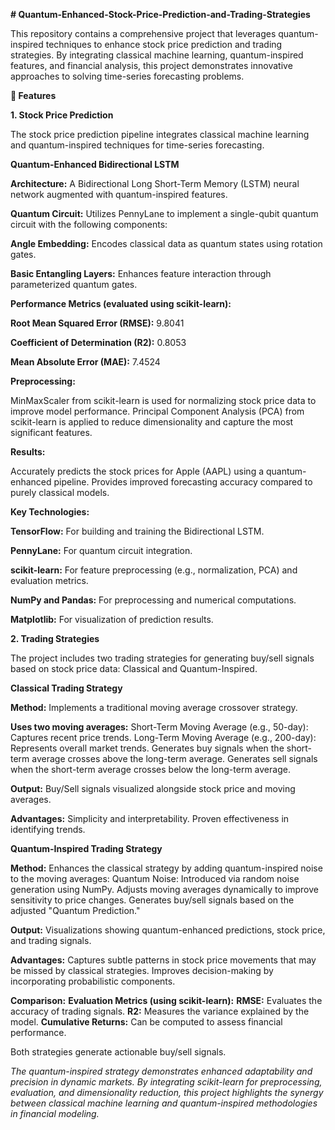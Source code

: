 **﻿# Quantum-Enhanced-Stock-Price-Prediction-and-Trading-Strategies**


This repository contains a comprehensive project that leverages quantum-inspired techniques to enhance stock price prediction and trading strategies. By integrating classical machine learning, quantum-inspired features, and financial analysis, this project demonstrates innovative approaches to solving time-series forecasting problems.

**🚀 Features**

**1. Stock Price Prediction**

The stock price prediction pipeline integrates classical machine learning and quantum-inspired techniques for time-series forecasting.

**Quantum-Enhanced Bidirectional LSTM**

**Architecture:** A Bidirectional Long Short-Term Memory (LSTM) neural network augmented with quantum-inspired features.

**Quantum Circuit:** Utilizes PennyLane to implement a single-qubit quantum circuit with the following components:

**Angle Embedding:** Encodes classical data as quantum states using rotation gates.

**Basic Entangling Layers:** Enhances feature interaction through parameterized quantum gates.

**Performance Metrics (evaluated using scikit-learn):**

**Root Mean Squared Error (RMSE):** 9.8041

**Coefficient of Determination (R2):** 0.8053

**Mean Absolute Error (MAE):** 7.4524

**Preprocessing:**

MinMaxScaler from scikit-learn is used for normalizing stock price data to improve model performance.
Principal Component Analysis (PCA) from scikit-learn is applied to reduce dimensionality and capture the most significant features.

**Results:**

Accurately predicts the stock prices for Apple (AAPL) using a quantum-enhanced pipeline.
Provides improved forecasting accuracy compared to purely classical models.

**Key Technologies:**

**TensorFlow:** For building and training the Bidirectional LSTM.

**PennyLane:** For quantum circuit integration.

**scikit-learn:** For feature preprocessing (e.g., normalization, PCA) and evaluation metrics.

**NumPy and Pandas:** For preprocessing and numerical computations.

**Matplotlib:** For visualization of prediction results.

**2. Trading Strategies**

The project includes two trading strategies for generating buy/sell signals based on stock price data: Classical and Quantum-Inspired.

**Classical Trading Strategy**

**Method:**
Implements a traditional moving average crossover strategy.

**Uses two moving averages:**
Short-Term Moving Average (e.g., 50-day): Captures recent price trends.
Long-Term Moving Average (e.g., 200-day): Represents overall market trends.
Generates buy signals when the short-term average crosses above the long-term average.
Generates sell signals when the short-term average crosses below the long-term average.

**Output:**
Buy/Sell signals visualized alongside stock price and moving averages.

**Advantages:**
Simplicity and interpretability.
Proven effectiveness in identifying trends.

**Quantum-Inspired Trading Strategy**

**Method:**
Enhances the classical strategy by adding quantum-inspired noise to the moving averages:
Quantum Noise: Introduced via random noise generation using NumPy.
Adjusts moving averages dynamically to improve sensitivity to price changes.
Generates buy/sell signals based on the adjusted "Quantum Prediction."

**Output:**
Visualizations showing quantum-enhanced predictions, stock price, and trading signals.

**Advantages:**
Captures subtle patterns in stock price movements that may be missed by classical strategies.
Improves decision-making by incorporating probabilistic components.

**Comparison:**
**Evaluation Metrics (using scikit-learn):**
**RMSE:** Evaluates the accuracy of trading signals.
**R2:** Measures the variance explained by the model.
**Cumulative Returns:** Can be computed to assess financial performance.

Both strategies generate actionable buy/sell signals.

_The quantum-inspired strategy demonstrates enhanced adaptability and precision in dynamic markets.
By integrating scikit-learn for preprocessing, evaluation, and dimensionality reduction, this project highlights the synergy between classical machine learning and quantum-inspired methodologies in financial modeling._
